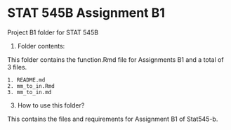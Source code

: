 
# STAT 545B Assignment B1

Project B1 folder for STAT 545B

1. Folder contents:

This folder contains the function.Rmd file for Assignments B1 and a total of 3 files.

```
1. README.md
2. mm_to_in.Rmd 
3. mm_to_in.md
```

3. How to use this folder?

This contains the files and requirements for Assignment B1 of Stat545-b.